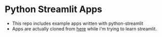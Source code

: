 # Python Streamlit Apps
* This repo includes example apps written with python-streamlit
* Apps are actually cloned from [here](https://www.youtube.com/watch?v=JwSS70SZdyM&t=3145s) while i'm trying to learn streamlit.
